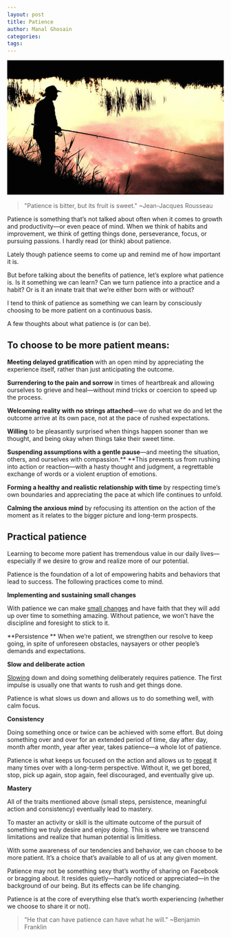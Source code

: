 ```yaml
---
layout: post
title: Patience
author: Manal Ghosain
categories:
tags:
---
```


![Fishing patiently](/images/fishing.jpg)

> "Patience is bitter, but its fruit is sweet." ~Jean-Jacques Rousseau

Patience is something that’s not talked about often when it comes to growth and productivity—or even peace of mind. When we think of habits and improvement, we think of getting things done, perseverance, focus, or pursuing passions. I hardly read (or think) about patience.

Lately though patience seems to come up and remind me of how important it is.

But before talking about the benefits of patience, let’s explore what patience is. Is it something we can learn? Can we turn patience into a practice and a habit? Or is it an innate trait that we’re either born with or without?

I tend to think of patience as something we can learn by consciously choosing to be more patient on a continuous basis.

A few thoughts about what patience is (or can be).

## To choose to be more patient means:

**Meeting delayed gratification** with an open mind by appreciating the experience itself, rather than just anticipating the outcome. 

**Surrendering to the pain and sorrow** in times of heartbreak and allowing ourselves to grieve and heal—without mind tricks or coercion to speed up the process. 

**Welcoming reality with no strings attached**—we do what we do and let the outcome arrive at its own pace, not at the pace of rushed expectations. 

**Willing** to be pleasantly surprised when things happen sooner than we thought, and being okay when things take their sweet time. 

**Suspending assumptions with a gentle pause**—and meeting the situation, others, and ourselves with compassion.** **This prevents us from rushing into action or reaction—with a hasty thought and judgment, a regrettable exchange of words or a violent eruption of emotions. 

**Forming a healthy and realistic relationship with time** by respecting time’s own boundaries and appreciating the pace at which life continues to unfold. 

**Calming the anxious mind** by refocusing its attention on the action of the moment as it relates to the bigger picture and long-term prospects. 

## Practical patience

Learning to become more patient has tremendous value in our daily lives—especially if we desire to grow and realize more of our potential. 

Patience is the foundation of a lot of empowering habits and behaviors that lead to success. The following practices come to mind. 

**Implementing and sustaining small changes** 

With patience we can make [small changes](/very-small-promises/) and have faith that they will add up over time to something amazing. Without patience, we won't have the discipline and foresight to stick to it. 

**Persistence ** When we’re patient, we strengthen our resolve to keep going, in spite of unforeseen obstacles, naysayers or other people’s demands and expectations. 

**Slow and deliberate action** 

[Slowing](/habit-of-slow/) down and doing something deliberately requires patience. The first impulse is usually one that wants to rush and get things done. 

Patience is what slows us down and allows us to do something well, with calm focus. 

**Consistency** 

Doing something once or twice can be achieved with some effort. But doing something over and over for an extended period of time, day after day, month after month, year after year, takes patience—a whole lot of patience. 

Patience is what keeps us focused on the action and allows us to [repeat](/make-repetition-more-fun/) it many times over with a long-term perspective. Without it, we get bored, stop, pick up again, stop again, feel discouraged, and eventually give up. 

**Mastery** 

All of the traits mentioned above (small steps, persistence, meaningful action and consistency) eventually lead to mastery.

To master an activity or skill is the ultimate outcome of the pursuit of something we truly desire and enjoy doing. This is where we transcend limitations and realize that human potential is limitless.

With some awareness of our tendencies and behavior, we can choose to be more patient. It’s a choice that’s available to all of us at any given moment.

Patience may not be something sexy that’s worthy of sharing on Facebook or bragging about. It resides quietly—hardly noticed or appreciated—in the background of our being. But its effects can be life changing.

Patience is at the core of everything else that’s worth experiencing (whether we choose to share it or not).

> "He that can have patience can have what he will." ~Benjamin Franklin